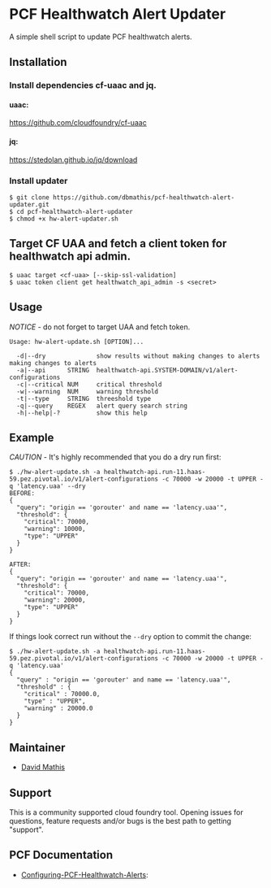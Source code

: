 
# PCF Healthwatch Alert Updater

A simple shell script to update PCF healthwatch alerts.


## Installation

### Install dependencies cf-uaac and jq.

#### uaac:
https://github.com/cloudfoundry/cf-uaac

#### jq:
https://stedolan.github.io/jq/download


### Install updater
```
$ git clone https://github.com/dbmathis/pcf-healthwatch-alert-updater.git
$ cd pcf-healthwatch-alert-updater
$ chmod +x hw-alert-updater.sh
```

## Target CF UAA and fetch a client token for healthwatch api admin.
```
$ uaac target <cf-uaa> [--skip-ssl-validation]
$ uaac token client get healthwatch_api_admin -s <secret>
```
  
## Usage

*NOTICE* - do not forget to target UAA and fetch token.

```
Usage: hw-alert-update.sh [OPTION]...

  -d|--dry              show results without making changes to alerts making changes to alerts
  -a|--api      STRING  healthwatch-api.SYSTEM-DOMAIN/v1/alert-configurations
  -c|--critical NUM     critical threshold
  -w|--warning  NUM     warning threshold
  -t|--type     STRING  threeshold type
  -q|--query    REGEX   alert query search string  
  -h|--help|-?          show this help 
```

## Example

*CAUTION* - It's highly recommended that you do a dry run first:

```
$ ./hw-alert-update.sh -a healthwatch-api.run-11.haas-59.pez.pivotal.io/v1/alert-configurations -c 70000 -w 20000 -t UPPER -q 'latency.uaa' --dry
BEFORE:
{
  "query": "origin == 'gorouter' and name == 'latency.uaa'",
  "threshold": {
    "critical": 70000,
    "warning": 10000,
    "type": "UPPER"
  }
}

AFTER:
{
  "query": "origin == 'gorouter' and name == 'latency.uaa'",
  "threshold": {
    "critical": 70000,
    "warning": 20000,
    "type": "UPPER"
  }
}
```

If things look correct run without the `--dry` option to commit the change:

```
$ ./hw-alert-update.sh -a healthwatch-api.run-11.haas-59.pez.pivotal.io/v1/alert-configurations -c 70000 -w 20000 -t UPPER -q 'latency.uaa'
{
  "query" : "origin == 'gorouter' and name == 'latency.uaa'",
  "threshold" : {
    "critical" : 70000.0,
    "type" : "UPPER",
    "warning" : 20000.0
  }
}
```

## Maintainer

* [David Mathis](https://github.com/dbmathis)


## Support

This is a community supported cloud foundry tool. Opening issues for questions, feature requests and/or bugs is the best path to getting "support".


## PCF Documentation

- [Configuring-PCF-Healthwatch-Alerts](https://docs.pivotal.io/pcf-healthwatch/1-2/api/alerts.html):
